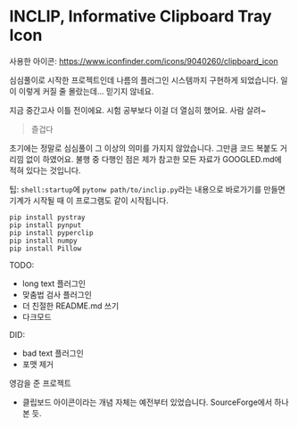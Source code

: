 # INCLIP, Informative Clipboard Tray Icon

사용한 아이콘: https://www.iconfinder.com/icons/9040260/clipboard_icon

심심풀이로 시작한 프로젝트인데 나름의 플러그인 시스템까지 구현하게 되었습니다. 일이 이렇게 커질 줄 몰랐는데... 믿기지 않네요.

지금 중간고사 이틀 전이에요. 시험 공부보다 이걸 더 열심히 했어요. 사람 살려~

> 즐겁다

초기에는 정말로 심심풀이 그 이상의 의미를 가지지 않았습니다. 그만큼 코드 복붙도 거리낌 없이 하였어요. 불행 중 다행인 점은 제가 참고한 모든 자료가 GOOGLED.md에 적혀 있다는 것입니다.

팁: `shell:startup`에 `pytonw path/to/inclip.py`라는 내용으로 바로가기를 만들면 기계가 시작될 때 이 프로그램도 같이 시작됩니다.

```
pip install pystray
pip install pynput
pip install pyperclip
pip install numpy
pip install Pillow
```

TODO:

-   long text 플러그인
-   맞춤법 검사 플러그인
-   더 친절한 README.md 쓰기
-   다크모드

DID:

-   bad text 플러그인
-   포맷 제거

영감을 준 프로젝트

-   클립보드 아이콘이라는 개념 자체는 예전부터 있었습니다. SourceForge에서 하나 본 듯.
